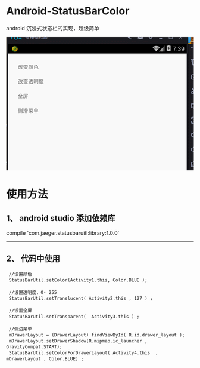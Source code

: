 # Android-StatusBarColor
android 沉浸式状态栏的实现，超级简单


![效果图](GIF1.gif)


# 使用方法

 ## 1、  android studio 添加依赖库

  compile 'com.jaeger.statusbaruitl:library:1.0.0'
  
  ------------------------------------------------
  
  
 ## 2、  代码中使用
 
     //设置颜色
     StatusBarUtil.setColor(Activity1.this, Color.BLUE );
         
     //设置透明度，0- 255
     StatusBarUtil.setTranslucent( Activity2.this , 127 ) ;
         
     //设置全屏
     StatusBarUtil.setTransparent(  Activity3.this ) ;
        
     //侧边菜单
     mDrawerLayout = (DrawerLayout) findViewById( R.id.drawer_layout );
     mDrawerLayout.setDrawerShadow(R.mipmap.ic_launcher , GravityCompat.START);
     StatusBarUtil.setColorForDrawerLayout( Activity4.this  , mDrawerLayout , Color.BLUE) ;
